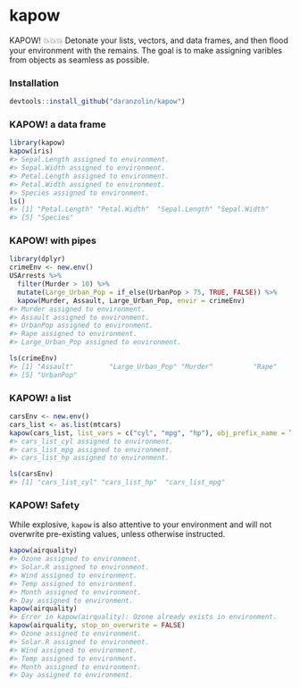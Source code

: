 <!-- README.md is generated from README.Rmd. Please edit that file -->
kapow
=====

KAPOW! 💥💥💥 Detonate your lists, vectors, and data frames, and then flood
your environment with the remains. The goal is to make assigning
varibles from objects as seamless as possible.

### Installation

``` r
devtools::install_github("daranzolin/kapow")
```

### KAPOW! a data frame

``` r
library(kapow)
kapow(iris)
#> Sepal.Length assigned to environment.
#> Sepal.Width assigned to environment.
#> Petal.Length assigned to environment.
#> Petal.Width assigned to environment.
#> Species assigned to environment.
ls()
#> [1] "Petal.Length" "Petal.Width"  "Sepal.Length" "Sepal.Width" 
#> [5] "Species"
```

### KAPOW! with pipes

``` r
library(dplyr)
crimeEnv <- new.env()
USArrests %>% 
  filter(Murder > 10) %>% 
  mutate(Large_Urban_Pop = if_else(UrbanPop > 75, TRUE, FALSE)) %>% 
  kapow(Murder, Assault, Large_Urban_Pop, envir = crimeEnv)
#> Murder assigned to environment.
#> Assault assigned to environment.
#> UrbanPop assigned to environment.
#> Rape assigned to environment.
#> Large_Urban_Pop assigned to environment.

ls(crimeEnv)
#> [1] "Assault"         "Large_Urban_Pop" "Murder"          "Rape"           
#> [5] "UrbanPop"
```

### KAPOW! a list

``` r
carsEnv <- new.env()
cars_list <- as.list(mtcars)
kapow(cars_list, list_vars = c("cyl", "mpg", "hp"), obj_prefix_name = TRUE, envir = carsEnv)
#> cars_list_cyl assigned to environment.
#> cars_list_mpg assigned to environment.
#> cars_list_hp assigned to environment.

ls(carsEnv)
#> [1] "cars_list_cyl" "cars_list_hp"  "cars_list_mpg"
```

### KAPOW! Safety

While explosive, `kapow` is also attentive to your environment and will
not overwrite pre-existing values, unless otherwise instructed.

``` r
kapow(airquality)
#> Ozone assigned to environment.
#> Solar.R assigned to environment.
#> Wind assigned to environment.
#> Temp assigned to environment.
#> Month assigned to environment.
#> Day assigned to environment.
kapow(airquality)
#> Error in kapow(airquality): Ozone already exists in environment.
kapow(airquality, stop_on_overwrite = FALSE)
#> Ozone assigned to environment.
#> Solar.R assigned to environment.
#> Wind assigned to environment.
#> Temp assigned to environment.
#> Month assigned to environment.
#> Day assigned to environment.
```
